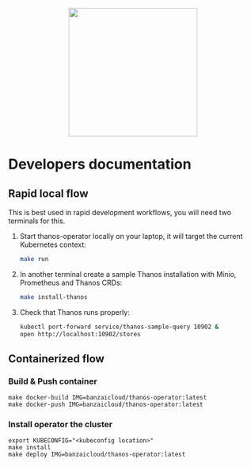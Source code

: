 <p align="center"><img src="./img/logo/thanos_operator_vertical.svg" width="260"></p>
<p align="center">

# Developers documentation

## Rapid local flow

This is best used in rapid development workflows, you will need two terminals for this.

1. Start thanos-operator locally on your laptop, it will target the current Kubernetes context:

    ```bash
    make run
    ```

2. In another terminal create a sample Thanos installation with Minio, Prometheus and Thanos CRDs:

    ```bash
    make install-thanos
    ```

3. Check that Thanos runs properly:
    ```bash
    kubectl port-forward service/thanos-sample-query 10902 &
    open http://localhost:10902/stores
    ```

## Containerized flow

### Build & Push container
```
make docker-build IMG=banzaicloud/thanos-operator:latest
make docker-push IMG=banzaicloud/thanos-operator:latest
```

### Install operator the cluster
```
export KUBECONFIG="<kubeconfig location>"
make install
make deploy IMG=banzaicloud/thanos-operator:latest
```
